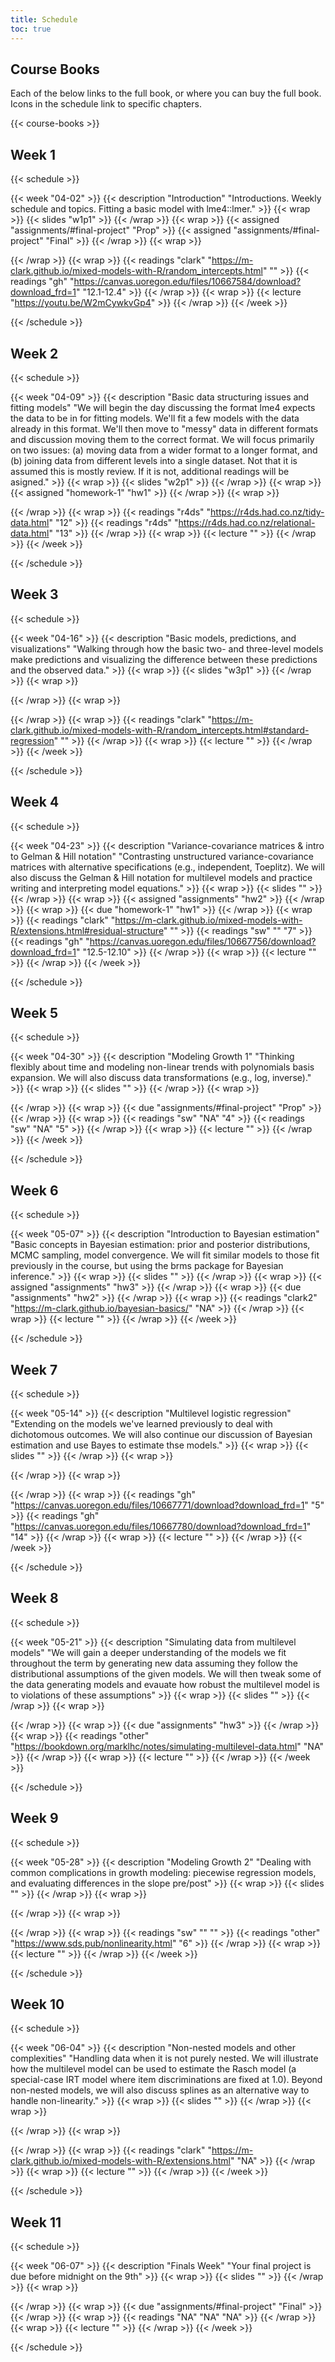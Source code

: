 ```yaml
---
title: Schedule
toc: true
---
```





## Course Books
Each of the below links to the full book, or where you can buy the full book. 
Icons in the schedule link to specific chapters.

{{< course-books >}}


 ## Week 1 
 {{< schedule >}}

{{< week "04-02" >}}
  {{< description "Introduction" "Introductions. Weekly schedule and topics. Fitting a basic model with lme4::lmer." >}}
  {{< wrap >}}
{{< slides "w1p1" >}}
{{< /wrap >}}
  {{< wrap >}}
{{< assigned "assignments/#final-project" "Prop" >}}
{{< assigned "assignments/#final-project" "Final" >}}
{{< /wrap >}}
  {{< wrap >}}

{{< /wrap >}}
  {{< wrap >}}
{{< readings "clark" "https://m-clark.github.io/mixed-models-with-R/random_intercepts.html" "" >}}
{{< readings "gh" "https://canvas.uoregon.edu/files/10667584/download?download_frd=1" "12.1-12.4" >}}
{{< /wrap >}}
  {{< wrap >}}
{{< lecture "https://youtu.be/W2mCywkvGp4" >}}
{{< /wrap >}}
{{< /week >}}

{{< /schedule >}}
 ## Week 2 
 {{< schedule >}}

{{< week "04-09" >}}
  {{< description "Basic data structuring issues and fitting models" "We will begin the day discussing the format lme4 expects the data to be in for fitting models. We'll fit a few models with the data already in this format. We'll then move to "messy" data in different formats and discussion moving them to the correct format. We will focus primarily on two issues: (a) moving data from a wider format to a longer format, and (b) joining data from different levels into a single dataset. Not that it is assumed this is mostly review. If it is not, additional readings will be asigned." >}}
  {{< wrap >}}
{{< slides "w2p1" >}}
{{< /wrap >}}
  {{< wrap >}}
{{< assigned "homework-1" "hw1" >}}
{{< /wrap >}}
  {{< wrap >}}

{{< /wrap >}}
  {{< wrap >}}
{{< readings "r4ds" "https://r4ds.had.co.nz/tidy-data.html" "12" >}}
{{< readings "r4ds" "https://r4ds.had.co.nz/relational-data.html" "13" >}}
{{< /wrap >}}
  {{< wrap >}}
{{< lecture "" >}}
{{< /wrap >}}
{{< /week >}}

{{< /schedule >}}
 ## Week 3 
 {{< schedule >}}

{{< week "04-16" >}}
  {{< description "Basic models, predictions, and visualizations" "Walking through how the basic two- and three-level models make predictions and visualizing the difference between these predictions and the observed data." >}}
  {{< wrap >}}
{{< slides "w3p1" >}}
{{< /wrap >}}
  {{< wrap >}}

{{< /wrap >}}
  {{< wrap >}}

{{< /wrap >}}
  {{< wrap >}}
{{< readings "clark" "https://m-clark.github.io/mixed-models-with-R/random_intercepts.html#standard-regression" "" >}}
{{< /wrap >}}
  {{< wrap >}}
{{< lecture "" >}}
{{< /wrap >}}
{{< /week >}}

{{< /schedule >}}
 ## Week 4 
 {{< schedule >}}

{{< week "04-23" >}}
  {{< description "Variance-covariance matrices & intro to Gelman & Hill notation" "Contrasting unstructured variance-covariance matrices with alternative specifications (e.g., independent, Toeplitz). We will also discuss the Gelman & Hill notation for multilevel models and practice writing and interpreting model equations." >}}
  {{< wrap >}}
{{< slides "" >}}
{{< /wrap >}}
  {{< wrap >}}
{{< assigned "assignments" "hw2" >}}
{{< /wrap >}}
  {{< wrap >}}
{{< due "homework-1" "hw1" >}}
{{< /wrap >}}
  {{< wrap >}}
{{< readings "clark" "https://m-clark.github.io/mixed-models-with-R/extensions.html#residual-structure" "" >}}
{{< readings "sw" "" "7" >}}
{{< readings "gh" "https://canvas.uoregon.edu/files/10667756/download?download_frd=1" "12.5-12.10" >}}
{{< /wrap >}}
  {{< wrap >}}
{{< lecture "" >}}
{{< /wrap >}}
{{< /week >}}

{{< /schedule >}}
 ## Week 5 
 {{< schedule >}}

{{< week "04-30" >}}
  {{< description "Modeling Growth 1" "Thinking flexibly about time and modeling non-linear trends with polynomials basis expansion. We will also discuss data transformations (e.g., log, inverse)." >}}
  {{< wrap >}}
{{< slides "" >}}
{{< /wrap >}}
  {{< wrap >}}

{{< /wrap >}}
  {{< wrap >}}
{{< due "assignments/#final-project" "Prop" >}}
{{< /wrap >}}
  {{< wrap >}}
{{< readings "sw" "NA" "4" >}}
{{< readings "sw" "NA" "5" >}}
{{< /wrap >}}
  {{< wrap >}}
{{< lecture "" >}}
{{< /wrap >}}
{{< /week >}}

{{< /schedule >}}
 ## Week 6 
 {{< schedule >}}

{{< week "05-07" >}}
  {{< description "Introduction to Bayesian estimation" "Basic concepts in Bayesian estimation: prior and posterior distributions, MCMC sampling, model convergence. We will fit similar models to those fit previously in the course, but using the brms package for Bayesian inference." >}}
  {{< wrap >}}
{{< slides "" >}}
{{< /wrap >}}
  {{< wrap >}}
{{< assigned "assignments" "hw3" >}}
{{< /wrap >}}
  {{< wrap >}}
{{< due "assignments" "hw2" >}}
{{< /wrap >}}
  {{< wrap >}}
{{< readings "clark2" "https://m-clark.github.io/bayesian-basics/" "NA" >}}
{{< /wrap >}}
  {{< wrap >}}
{{< lecture "" >}}
{{< /wrap >}}
{{< /week >}}

{{< /schedule >}}
 ## Week 7 
 {{< schedule >}}

{{< week "05-14" >}}
  {{< description "Multilevel logistic regression" "Extending on the models we've learned previously to deal with dichotomous outcomes. We will also continue our discussion of Bayesian estimation and use Bayes to estimate thse models." >}}
  {{< wrap >}}
{{< slides "" >}}
{{< /wrap >}}
  {{< wrap >}}

{{< /wrap >}}
  {{< wrap >}}

{{< /wrap >}}
  {{< wrap >}}
{{< readings "gh" "https://canvas.uoregon.edu/files/10667771/download?download_frd=1" "5" >}}
{{< readings "gh" "https://canvas.uoregon.edu/files/10667780/download?download_frd=1" "14" >}}
{{< /wrap >}}
  {{< wrap >}}
{{< lecture "" >}}
{{< /wrap >}}
{{< /week >}}

{{< /schedule >}}
 ## Week 8 
 {{< schedule >}}

{{< week "05-21" >}}
  {{< description "Simulating data from multilevel models" "We will gain a deeper understanding of the models we fit throughout the term by generating new data assuming they follow the distributional assumptions of the given models. We will then tweak some of the data generating models and evauate how robust the multilevel model is to violations of these assumptions" >}}
  {{< wrap >}}
{{< slides "" >}}
{{< /wrap >}}
  {{< wrap >}}

{{< /wrap >}}
  {{< wrap >}}
{{< due "assignments" "hw3" >}}
{{< /wrap >}}
  {{< wrap >}}
{{< readings "other" "https://bookdown.org/marklhc/notes/simulating-multilevel-data.html" "NA" >}}
{{< /wrap >}}
  {{< wrap >}}
{{< lecture "" >}}
{{< /wrap >}}
{{< /week >}}

{{< /schedule >}}
 ## Week 9 
 {{< schedule >}}

{{< week "05-28" >}}
  {{< description "Modeling Growth 2" "Dealing with common complications in growth modeling: piecewise regression models, and evaluating differences in the slope pre/post" >}}
  {{< wrap >}}
{{< slides "" >}}
{{< /wrap >}}
  {{< wrap >}}

{{< /wrap >}}
  {{< wrap >}}

{{< /wrap >}}
  {{< wrap >}}
{{< readings "sw" "" "" >}}
{{< readings "other" "https://www.sds.pub/nonlinearity.html" "6" >}}
{{< /wrap >}}
  {{< wrap >}}
{{< lecture "" >}}
{{< /wrap >}}
{{< /week >}}

{{< /schedule >}}
 ## Week 10 
 {{< schedule >}}

{{< week "06-04" >}}
  {{< description "Non-nested models and other complexities" "Handling data when it is not purely nested. We will illustrate how the multilevel model can be used to estimate the Rasch model (a special-case IRT model where item discriminations are fixed at 1.0). Beyond non-nested models, we will also discuss splines as an alternative way to handle non-linearity." >}}
  {{< wrap >}}
{{< slides "" >}}
{{< /wrap >}}
  {{< wrap >}}

{{< /wrap >}}
  {{< wrap >}}

{{< /wrap >}}
  {{< wrap >}}
{{< readings "clark" "https://m-clark.github.io/mixed-models-with-R/extensions.html" "NA" >}}
{{< /wrap >}}
  {{< wrap >}}
{{< lecture "" >}}
{{< /wrap >}}
{{< /week >}}

{{< /schedule >}}
 ## Week 11 
 {{< schedule >}}

{{< week "06-07" >}}
  {{< description "Finals Week" "Your final project is due before midnight on the 9th" >}}
  {{< wrap >}}
{{< slides "" >}}
{{< /wrap >}}
  {{< wrap >}}

{{< /wrap >}}
  {{< wrap >}}
{{< due "assignments/#final-project" "Final" >}}
{{< /wrap >}}
  {{< wrap >}}
{{< readings "NA" "NA" "NA" >}}
{{< /wrap >}}
  {{< wrap >}}
{{< lecture "" >}}
{{< /wrap >}}
{{< /week >}}

{{< /schedule >}}

